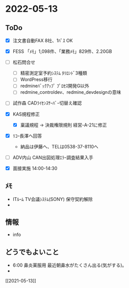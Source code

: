 # 2022-05-13

## ToDo
- [x] 注文書自動FAX 8社、1ﾊﾟｽ OK
- [x] FESS 「ﾒﾓ」1,098件、「業務ﾒﾓ」829件、2.20GB
- [ ] 松石問合せ
	- [ ] 精密測定室予約ｼｽﾃﾑ ﾀﾘﾛﾝﾄﾞ3種類
	- [ ] WordPress移行
	- [ ] redmineﾊﾞｯｸｱｯﾌﾟ ﾌﾟﾛｾｽ開発G以外
	- [ ] redmine_controldev、redmine_devdesignの意味
- [ ] 試作森 CADﾗｲｾﾝｽｻｰﾊﾞｰ切替え確認
- [x] KAS規程修正
	- [x] 稟議規程 → 決裁権限規則 経営-A-21に修正
- [x] ﾘｺｰ長澤へ回答
	- 納品は伊藤へ、TELは0538-37-8110へ
- [ ] ADV内山 CAN出図処理ｴﾗｰ調査結果入手
- [x] 面接実施 14:00-14:30


## ﾒﾓ
- ITﾙｰﾑ TV会議ｼｽﾃﾑ(SONY) 保守契約解除
- 


## 情報
- info


## どうでもよいこと
- 6:00 鼻炎薬服用 最近朝鼻水がたくさん出る(気がする)。
- 


[[2021-05-13]]


